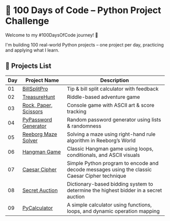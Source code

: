 # 💯 100 Days of Code – Python Project Challenge

Welcome to my #100DaysOfCode journey! 🚀

I'm building 100 real-world Python projects – one project per day, practicing and applying what I learn.

## 📅 Projects List

| Day | Project Name     |                     Description                                               |
|-----|------------------|-------------------------------------------------------------------------------|
| 01  | [BillSplitPro](Day01_BillSplitPro/)               | Tip & bill split calculator with feedback    |
| 02  | [TreasureHunt](Day02_TreasureHunt/)               | Riddle-based adventure game                  |
| 03  | [Rock, Paper, Scissors](Day03_RockPaperScissors/) | Console game with ASCII art & score tracking |
| 04  | [PyPassword Generator](Day04_PyPasswordGenerator/) | Random password generator using lists & randomness |
| 05  | [Reeborg Maze Solver](Day05_ReeborgMazeSolver/) | Solving a maze using right-hand rule algorithm in Reeborg’s World |
| 06  | [Hangman Game](Day06_HangmanGame/) | Classic Hangman game using loops, conditionals, and ASCII visuals |
| 07  | [Caesar Cipher](Day07_Caesar_Cipher/) | Simple Python program to encode and decode messages using the classic Caesar Cipher technique |
| 08  | [Secret Auction](Day08_SecretAuction/) | Dictionary-based bidding system to determine the highest bidder in a secret auction |
| 09  | [PyCalculator](Day09_PyCalculator/) | A simple calculator using functions, loops, and dynamic operation mapping |






